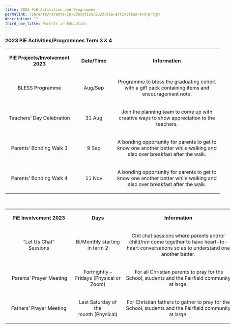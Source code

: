 ```yaml
---
title: 2023 PiE Activities and Programmes
permalink: /parents/Parents-in-Education/2023-pie-activities-and-programmes/
description: ""
third_nav_title: Parents in Education
---
```

### 2023 PiE&nbsp;Activities/Programmes Term 3 &amp; 4



<table style="width: 699px;">
<tbody>
<tr>
<td style="text-align: center; width: 213px;">
<p><strong>PiE Projects/Involvement 2023</strong></p>
</td>
<td style="text-align: center; width: 121.219px;">
<p><strong>Date/Time</strong></p>
</td>
<td style="text-align: center; width: 361.781px;">
<p><strong>Information</strong></p>
</td>
</tr>
<tr>
<td style="text-align: center; width: 213px;">
<p>BLESS Programme</p>
</td>
<td style="text-align: center; width: 121.219px;">
<p>Aug/Sep</p>
</td>
<td style="text-align: center; width: 361.781px;">
<p>Programme to bless the graduating cohort with a gift pack containing items and encouragement note.</p>
</td>
</tr>
<tr>
<td style="text-align: center; width: 213px;">
<p>Teachers’ Day Celebration</p>
</td>
<td style="text-align: center; width: 121.219px;">
<p>31 Aug</p>
</td>
<td style="text-align: center; width: 361.781px;">
<p>Join the planning team to come up with creative ways to show appreciation to the teachers.</p>
</td>
</tr>
<tr>
<td style="text-align: center; width: 213px;">
<p>Parents’ Bonding Walk 3</p>
</td>
<td style="text-align: center; width: 121.219px;">
<p>9 Sep</p>
</td>
<td style="text-align: center; width: 361.781px;">
<p>A bonding opportunity for parents to get to know one another better while walking and also over breakfast after the walk.</p>
</td>
</tr>
<tr>
<td style="text-align: center; width: 213px;">
<p>Parents’ Bonding Walk 4</p>
</td>
<td style="text-align: center; width: 121.219px;">
<p>11 Nov</p>
</td>
<td style="text-align: center; width: 361.781px;">
<p>A bonding opportunity for parents to get to know one another better while walking and also over breakfast after the walk.</p>
</td>
</tr>
</tbody>
</table>


<br>

<table style="width: 743px;">
<tbody>
<tr style="height: 31px;">
<td style="text-align: center; width: 216px; height: 31px;">
<p><strong>PiE Involvement 2023</strong></p>
</td>
<td style="text-align: center; width: 151.922px; height: 31px;">
<p><strong>Days</strong></p>
</td>
<td style="text-align: center; width: 371.078px; height: 31px;">
<p><strong>Information</strong></p>
</td>
</tr>
<tr style="height: 71.5px;">
<td style="text-align: center; width: 216px; height: 71.5px;">
<p>“Let Us Chat”<br>Sessions</p>
</td>
<td style="text-align: center; width: 151.922px; height: 71.5px;">
<p>Bi/Monthly starting in term 2</p>
</td>
<td style="text-align: center; width: 371.078px; height: 71.5px;">
<p>Chit chat sessions where parents and/or child/ren come together to have heart-to-heart conversations so as to understand one another better.</p>
</td>
</tr>
<tr style="height: 81px;">
<td style="text-align: center; width: 216px; height: 81px;">
<p>&nbsp;Parents’ Prayer Meeting</p>
</td>
<td style="text-align: center; width: 151.922px; height: 81px;">
<p>Fortnightly – Fridays (Physical or Zoom)</p>
</td>
<td style="text-align: center; width: 371.078px; height: 81px;">
<p>&nbsp;For all Christian parents to pray for the School, students and the Fairfield community at large.</p>
</td>
</tr>
<tr style="height: 81px;">
<td style="text-align: center; width: 216px; height: 81px;">
<p>Fathers’ Prayer Meeting</p>
</td>
<td style="text-align: center; width: 151.922px; height: 81px;">
<p>Last Saturday of the month&nbsp;(Physical)</p>
</td>
<td style="text-align: center; width: 371.078px; height: 81px;">
<p>For Christian fathers to gather to pray for the School, students and the Fairfield community at large.</p>
</td>
</tr>
</tbody>
</table>